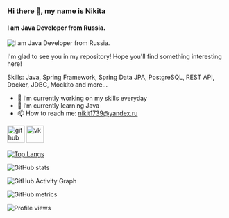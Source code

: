 ### Hi there 👋, my name is Nikita
#### I am Java Developer from Russia.
![I am Java Developer from Russia.](https://arturssmirnovs.github.io/github-profile-readme-generator/images/banner.png)

I'm glad to see you in my repository! Hope you'll find something interesting here!

Skills: Java, Spring Framework, Spring Data JPA, PostgreSQL, REST API, Docker, JDBC, Mockito and more...

- 🔭 I’m currently working on my skills everyday 
- 🌱 I’m currently learning Java 
- 📫 How to reach me: nikit1739@yandex.ru 


[<img src='https://cdn.jsdelivr.net/npm/simple-icons@3.0.1/icons/github.svg' alt='github' height='40'>](https://github.com/MironovNikita)  [<img src='https://cdn.jsdelivr.net/npm/simple-icons@3.0.1/icons/vk.svg' alt='vk' height='40'>](https://vk.com/nikita_mir)  

[![Top Langs](https://github-readme-stats.vercel.app/api/top-langs/?username=MironovNikita)](https://github.com/anuraghazra/github-readme-stats)

![GitHub stats](https://github-readme-stats.vercel.app/api?username=MironovNikita&show_icons=true&count_private=true)  

![GitHub Activity Graph](https://activity-graph.herokuapp.com/graph?username=MironovNikita)  

![GitHub metrics](https://metrics.lecoq.io/MironovNikita)  

![Profile views](https://gpvc.arturio.dev/MironovNikita)  
